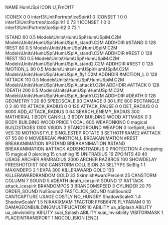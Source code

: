 NAME HumUSpi
ICON U_FrnOf17

ICONEX 0 0 interf3\UnitPortrets\IceSpirit1 0
ICONSET 1 0 0 interf3\UnitPortrets\IceSpirit1 0 73 1
ICONSET 1 0 0 interf3\UnitPortrets\IceSpirit2 0 72 1

!STAND         60 0.5 Models\Units\HumUSpi\HumUSpiM.C2M Models\Units\HumUSpi\HumUSpiA_stand1.C2M
ADDHDIR #STAND 0 128
!REST          80 0.5 Models\Units\HumUSpi\HumUSpiM.C2M Models\Units\HumUSpi\HumUSpiA_stand1.C2M
ADDHDIR #REST 0 128
!REST          150 0.5 Models\Units\HumUSpi\HumUSpiM.C2M Models\Units\HumUSpi\HumUSpiA_stand2.C2M
ADDHDIR #REST 0 128
!MOTION_L      80 0.5 Models\Units\HumUSpi\HumUSpiM.C2M Models\Units\HumUSpi\HumUSpiA_fly1.C2M
ADDHDIR #MOTION_L 0 128
!ATTACK        110 0.5 Models\Units\HumUSpi\HumUSpiM.C2M Models\Units\HumUSpi\HumUSpiA_attack1.C2M
ADDHDIR #ATTACK 0 128
!DEATH         200 0.5 Models\Units\HumUSpi\HumUSpiM.C2M Models\Units\HumUSpi\HumUSpiA_death1.C2M
ADDHDIR #DEATH 0 128
GEOMETRY 1 20 80
SPEEDSCALE 90
DAMAGE   0 30
LIFE     600
RECTANGLE 0 2 40 110
ATTACK_RADIUS 0 0 120
ATTACK_PAUSE 0 0
DET_RADIUS 0 0 8000
ADD_ATTACK_RADIUS 0 64
SEARCH_ENEMY_RADIUS 300
MATHERIAL 1 BODY
CANKILL 3 BODY BUILDING WOOD
ATTMASK 0 3 BODY BUILDING WOOD 
PRICE 1 COAL 600 
WEAPONKIND 0 magical
BUILDSTAGES 1300
VISION 3
STANDGROUND
WEAPON 0 IceSpirit_kick
VES 30
MOTIONSTYLE SINGLESTEP
ROTATE 3
SETHOTFRAME2 #ATTACK 67 55 80 0
MOVEBREAK #MOTION_L
BREAKANIMATION #REST
BREAKANIMATION #PSTAND
BREAKANIMATION #STAND
BREAKANIMATION #ATTACK
ADDSHOTRADIUS 0
PROTECTION 4 chopping 15 magical 0 piercing 15 crushing 15
UNITRADIUS 16
ZPOINTS 40 40
USAGE ARCHER
ARMRADIUS 		2000
ARCHER
RAZBROS 100
SHOWDELAY
FREESHOTDIST 500
CANSTORM
COLLISION 24
SELTYPE SelBig 1 1
MAXINDEPO 2 1
EXPA 			300
KILLERAWARD             GOLD 133
KILLERAWARDRANDOM       GOLD 33
SkirmishAwardPercent 25
CANSTORM
COLUMN 7
SOUND 5 #DEATH death_icespirit
SOUND 17 #ATTACK attack_icespirit
BRANDOMPOS 3
BRANDOMSPEED 3
CYLINDER 20 75
ORDER_SOUND NullSound2
FASTCLICK_SOUND NullSound2
CANTCAPTURE
USAGE COSTLY
NO_HUNGRY
ShadowScaleX 1.4
ShadowScaleY 1.5
NIKAKIXMAM
TFACTOR FF6B6476
FLYPARAM 		0 10
DAMAGEONBUILDINGMULTIPLICATOR 10
ABILITY ua_aSplash
ABILITY ua_aInvisibility
ABILITY suai_Splash
ABILITY suai_Invisibility
VISITORMASK 1
PLACEINTRANSPORT 1
NOCOLLISION
[END]                                                
